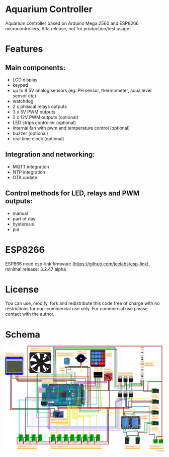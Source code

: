 # Aquarium Controller
Aquarium controller based on Arduino Mega 2560 and ESP8266 microcontrollers.
Alfa release, not for production/test usage

# Features
## Main components:
- LCD display
- keypad
- up to 8 5V analog sensors (eg. PH sensor, thermometer, aqua level sensor etc)
- watchdog
- 2 x phisical relays outputs
- 3 x 5V PWM outputs
- 2 x 12V PWM outputs (optional)
- LED strips controller (optional)
- internal fan with pwm and temperature control (optional)
- buzzer (optional)
- real time clock (optional)

## Integration and networking:
- MQTT integration
- NTP integration
- OTA update

## Control methods for LED, relays and PWM outputs:
- manual
- part of day
- hysteresis
- pid

# ESP8266
ESP866 need esp-link firmware (https://github.com/jeelabs/esp-link), minimal release: 3.2.47 alpha

# License
You can use, modify, fork and redistribute this code free of charge with no restrictions for non-commercial use only.
For commercial use please contact with the author.

# Schema
![Schema](https://github.com/rkubera/AquariumController/blob/master/Fritzing/AquaController.png)